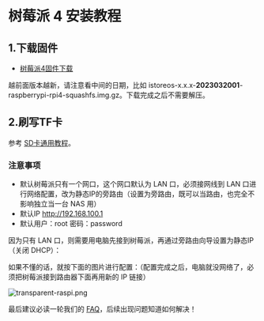 # 树莓派 4 安装教程

## 1.下载固件

* [树莓派4固件下载](https://fw.koolcenter.com/iStoreOS/rpi4/)

越前面版本越新，请注意看中间的日期，比如 istoreos-x.x.x-**2023032001**-raspberrypi-rpi4-squashfs.img.gz。下载完成之后不需要解压。

## 2.刷写TF卡
参考 [SD卡通用教程](/zh/guide/istoreos/install_sd.html)。

### 注意事项

* 默认树莓派只有一个网口，这个网口默认为 LAN 口，必须接网线到 LAN 口进行网络配置，改为静态IP的旁路由（设置为旁路由，既可以当路由，也完全不影响独立当一台 NAS 用）
* 默认IP http://192.168.100.1
* 默认用户：root 密码：password

因为只有 LAN 口，则需要用电脑先接到树莓派，再通过旁路由向导设置为静态IP（关闭 DHCP）：

如果不懂的话，就按下面的图片进行配置：（配置完成之后，电脑就没网络了，必须把树莓派接到路由器下面再用新的 IP 链接）

![transparent-raspi.png](./question/transparent-raspi.png)

最后建议必读一轮我们的 [FAQ](/zh/guide/istoreos/question.html)，后续出现问题知道如何解决！
